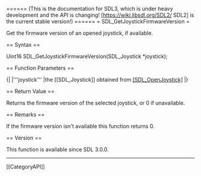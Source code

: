 ====== (This is the documentation for SDL3, which is under heavy development and the API is changing! [https://wiki.libsdl.org/SDL2/ SDL2] is the current stable version!) ======
= SDL_GetJoystickFirmwareVersion =

Get the firmware version of an opened joystick, if available.

== Syntax ==

<syntaxhighlight lang='c'>
Uint16 SDL_GetJoystickFirmwareVersion(SDL_Joystick *joystick);
</syntaxhighlight>

== Function Parameters ==

{|
|'''joystick'''
|the [[SDL_Joystick]] obtained from [[SDL_OpenJoystick]]()
|}

== Return Value ==

Returns the firmware version of the selected joystick, or 0 if unavailable.

== Remarks ==

If the firmware version isn't available this function returns 0.

== Version ==

This function is available since SDL 3.0.0.

----
[[CategoryAPI]]


